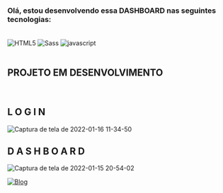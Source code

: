 <h3>Olá, estou desenvolvendo essa <span color="#F10E29">DASHBOARD</span> nas seguintes tecnologias:</h3> <br>



<div class="tecnologias">
    <img align="center" alt="HTML5" src="https://img.shields.io/badge/HTML5-E34F26?style=for-the-badge&logo=html5&logoColor=white">
    <img align="center" alt="Sass" src="https://img.shields.io/badge/Sass-CC6699?style=for-the-badge&logo=sass&logoColor=white">
    <img align="center" alt="javascript" src="https://img.shields.io/badge/JavaScript-F7DF1E?style=for-the-badge&logo=javascript&logoColor=black">
</div><br>

<h2 color="#FFD91E"> PROJETO EM DESENVOLVIMENTO </h2>

<br>
<h2 color="#FFD91E"> L O G I N </h2>

![Captura de tela de 2022-01-16 11-34-50](https://user-images.githubusercontent.com/96999326/149664455-c5c0b29b-e6dd-4ce0-8802-31ccbedbbf43.png)

<h2 color="#FFD91E"> D A S H B O A R D </h2>

![Captura de tela de 2022-01-15 20-54-02](https://user-images.githubusercontent.com/96999326/149641926-1bedb307-84d4-4f54-95e4-e5069f67d4a4.png)

[![Blog](https://img.shields.io/badge/LinkedIn-0077B5?style=for-the-badge&logo=linkedin&logoColor=white)](https://www.linkedin.com/in/raique-ramos-328556210/)
